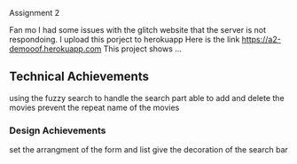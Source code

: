 Assignment 2

Fan mo
I had some issues with the glitch website that the server is not respondoing. I upload this porject to herokuapp
Here is the link
https://a2-demooof.herokuapp.com
This project shows ...

## Technical Achievements
using the fuzzy search to handle the search part
able to add and delete the movies
prevent the repeat name of the movies

### Design Achievements
set the arrangment of the form and list
give the decoration of the search bar